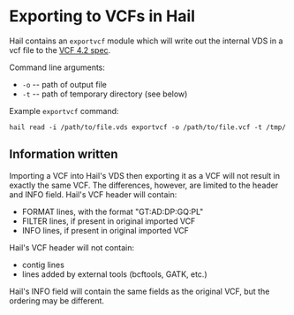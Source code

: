 # Exporting to VCFs in Hail

Hail contains an `exportvcf` module which will write out the internal VDS in a vcf file to the [VCF 4.2 spec](https://samtools.github.io/hts-specs/VCFv4.2.pdf).

Command line arguments:
 - `-o` -- path of output file
 - `-t` -- path of temporary directory (see below)

Example `exportvcf` command:
```
hail read -i /path/to/file.vds exportvcf -o /path/to/file.vcf -t /tmp/
```

## Information written

Importing a VCF into Hail's VDS then exporting it as a VCF will not result in exactly the same VCF.  The differences, however, are limited to the header and INFO field.  Hail's VCF header will contain:
 - FORMAT lines, with the format "GT:AD:DP:GQ:PL"
 - FILTER lines, if present in original imported VCF
 - INFO lines, if present in original imported VCF
 
Hail's VCF header will not contain:
 -  contig lines
 - lines added by external tools (bcftools, GATK, etc.)
  
Hail's INFO field will contain the same fields as the original VCF, but the ordering may be different.
